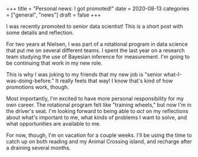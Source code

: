 +++
title = "Personal news: I got promoted!"
date = 2020-08-13
categories = ["general", "news"]
draft = false
+++

I was recently promoted to senior data scientist! This is a short post with some details and reflection.

<!--more-->

For two years at Nielsen, I was part of a rotational program in data science that put me on several different teams. I spent the last year on a research team studying the use of Bayesian inference for measurement. I'm going to be continuing that work in my new role.

This is why I was joking to my friends that my new job is "senior what-I-was-doing-before." It really feels that way! I know that's kind of how promotions work, though.

Most importantly, I'm excited to have more personal responsibility for my own career. The rotational program felt like "training wheels," but now I'm in the driver's seat. I'm looking forward to being able to *act* on my reflections about what's important to me, what kinds of problems I want to solve, and what opportunities are available to me.

For now, though, I'm on vacation for a couple weeks. I'll be using the time to catch up on both reading and my Animal Crossing island, and recharge after a draining several months.

